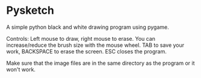 # Pysketch
A simple python black and white drawing program using pygame.

Controls:
Left mouse to draw, right mouse to erase. You can increase/reduce the brush size with the mouse wheel.
TAB to save your work, BACKSPACE to erase the screen. ESC closes the program.

Make sure that the image files are in the same directory as the program or it won't work.
